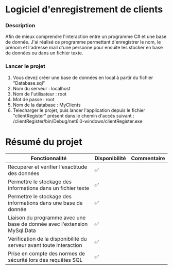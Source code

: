 # Logiciel d'enregistrement de clients

### Description
Afin de mieux comprendre l'interaction entre un programme C# et une base de donnée. J'ai réalisé ce programme permettant d'enregistrer le nom, 
le prénom et l'adresse mail d'une personne pour ensuite les stocker en base de données ou dans un fichier texte.

### Lancer le projet
1. Vous devez créer une base de données en local à partir du fichier "Database.sql"
  1. Nom du serveur : localhost
  2. Nom de l'utilisateur : root
  3. Mot de passe : root
  4. Nom de la database : MyClients
2. Telecharger le projet, puis lancer l'application depuis le fichier "clientRegister" présent dans le chemin d'accès suivant : 
/clientRegister/bin/Debug/net6.0-windows/clientRegister.exe

# Résumé du projet

| Fonctionnalité             | Disponibilité | Commentaire                                   | 
| ------------------- | -- | ---------------------------------------- | 
| Récupérer et vérifier l'exactitude des données | ✅             | |
| Permettre le stockage des informations dans un fichier texte | ✅             | |
| Permettre le stockage des informations dans une base de donnée | ✅            | |
| Liaison du programme avec une base de donnée avec l'extension MySql.Data | ✅            | |
| Vérification de la disponibilité du serveur avant toute interaction | ✅            | |
| Prise en compte des normes de sécurité lors des requêtes SQL | ✅            | |
